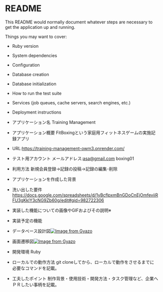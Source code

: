 # README

This README would normally document whatever steps are necessary to get the
application up and running.

Things you may want to cover:

* Ruby version

* System dependencies

* Configuration

* Database creation

* Database initialization

* How to run the test suite

* Services (job queues, cache servers, search engines, etc.)

* Deployment instructions

* アプリケーション名 Training Management

* アプリケーション概要 FitBoxingという家庭用フィットネスゲームの実施記録アプリ

* URL:https://training-management-owm3.onrender.com/

* テスト用アカウント メールアドレス:asa@gmail.com boxing01

* 利用方法 新規会員登録→記録の投稿→記録の編集･削除

* アプリケーションを作成した背景

* 洗い出した要件 https://docs.google.com/spreadsheets/d/1yBcflpxmBnGDoCnEjOmfeviiRFU3gKklY3cNG9Zb60g/edit#gid=982722306

* 実装した機能についての画像やGIFおよびその説明※

* 実装予定の機能

* データベース設計図[![Image from Gyazo](https://i.gyazo.com/8ede0ebdcd375afe427f530cc9fb51d7.png)](https://gyazo.com/8ede0ebdcd375afe427f530cc9fb51d7)

* 画面遷移図[![Image from Gyazo](https://i.gyazo.com/8eb2f35de09124ed2835ac511c5e598c.png)](https://gyazo.com/8eb2f35de09124ed2835ac511c5e598c)

* 開発環境 Ruby

* ローカルでの動作方法 git cloneしてから、ローカルで動作をさせるまでに必要なコマンドを記載。

* 工夫したポイント 制作背景・使用技術・開発方法・タスク管理など、企業へＰＲしたい事柄を記載。